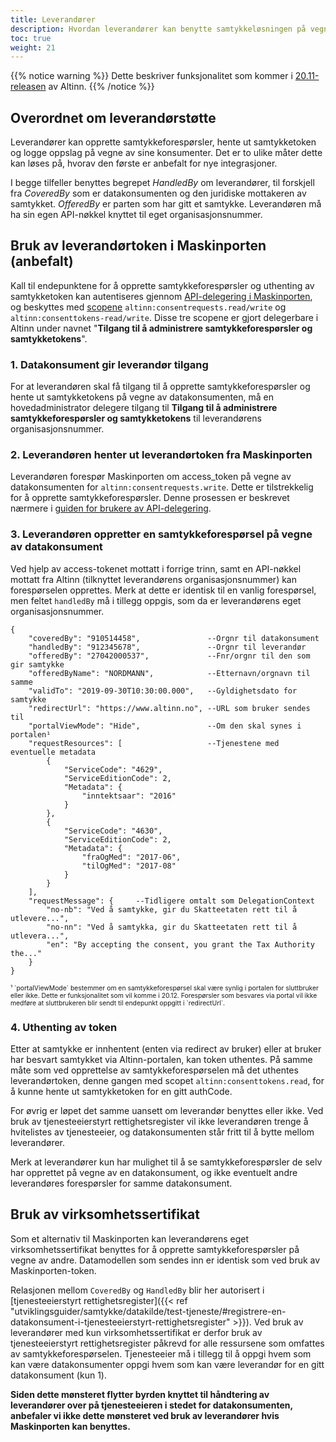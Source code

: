 ```yaml
---
title: Leverandører
description: Hvordan leverandører kan benytte samtykkeløsningen på vegne av datakonsumenter.
toc: true
weight: 21
---
```


{{% notice warning  %}}
Dette beskriver funksjonalitet som kommer i <a href="/docs/ny-funksjonalitet/prodsetting/">20.11-releasen</a> av Altinn. {{% /notice %}}

## Overordnet om leverandørstøtte

Leverandører kan opprette samtykkeforespørsler, hente ut samtykketoken og logge oppslag på vegne av sine konsumenter. Det er to ulike måter dette kan løses på, hvorav den første er anbefalt for nye integrasjoner.

I begge tilfeller benyttes begrepet *HandledBy* om leverandører, til forskjell fra *CoveredBy* som er datakonsumenten og den juridiske mottakeren av samtykket. *OfferedBy* er parten som har gitt et samtykke. Leverandøren må ha sin egen API-nøkkel knyttet til eget organisasjonsnummer. 

## Bruk av leverandørtoken i Maskinporten (anbefalt)

Kall til endepunktene for å opprette samtykkeforespørsler og uthenting av samtykketoken kan autentiseres gjennom [API-delegering i Maskinporten](../../../api-delegering), og beskyttes med [scopene](../../../../api/rest/kom-i-gang/scopes/#sluttbruker-api) `altinn:consentrequests.read/write` og `altinn:consenttokens-read/write`. Disse tre scopene er gjort delegerbare i Altinn under navnet "**Tilgang til å administrere samtykkeforespørsler og samtykketokens**". 

### 1. Datakonsument gir leverandør tilgang 

For at leverandøren skal få tilgang til å opprette samtykkeforespørsler og hente ut samtykketokens på vegne av datakonsumenten, må en hovedadministrator delegere tilgang til **Tilgang til å administrere samtykkeforespørsler og samtykketokens** til leverandørens organisasjonsnummer.

### 2. Leverandøren henter ut leverandørtoken fra Maskinporten

Leverandøren forespør Maskinporten om access_token på vegne av datakonsumenten for `altinn:consentrequests.write`. Dette er tilstrekkelig for å opprette samtykkeforespørsler. Denne prosessen er beskrevet nærmere i [guiden for brukere av API-delegering](../../../api-delegering/api-bruker).

### 3. Leverandøren oppretter en samtykkeforespørsel på vegne av datakonsument

Ved hjelp av access-tokenet mottatt i forrige trinn, samt en API-nøkkel mottatt fra Altinn (tilknyttet leverandørens organisasjonsnummer) kan forespørselen opprettes. Merk at dette er identisk til en vanlig forespørsel, men feltet `handledBy` må i tillegg oppgis, som da er leverandørens eget organisasjonsnummer.

```
{
    "coveredBy": "910514458",               --Orgnr til datakonsument
    "handledBy": "912345678",               --Orgnr til leverandør
    "offeredBy": "27042000537",             --Fnr/orgnr til den som gir samtykke
    "offeredByName": "NORDMANN",            --Etternavn/orgnavn til samme
    "validTo": "2019-09-30T10:30:00.000",   --Gyldighetsdato for samtykke 
    "redirectUrl": "https://www.altinn.no", --URL som bruker sendes til
    "portalViewMode": "Hide",               --Om den skal synes i portalen¹
    "requestResources": [                   --Tjenestene med eventuelle metadata
        {
            "ServiceCode": "4629",
            "ServiceEditionCode": 2,
            "Metadata": {
                "inntektsaar": "2016"
            }
        },
        {
            "ServiceCode": "4630",
            "ServiceEditionCode": 2,
            "Metadata": {
                "fraOgMed": "2017-06",
                "tilOgMed": "2017-08"
            }
        }
    ],
    "requestMessage": {     --Tidligere omtalt som DelegationContext
        "no-nb": "Ved å samtykke, gir du Skatteetaten rett til å utlevere...",
        "no-nn": "Ved å samtykka, gir du Skatteetaten rett til å utlevera...",
        "en": "By accepting the consent, you grant the Tax Authority the..."
    }
}
```
<p style="font-size: 74%;">
¹ `portalViewMode` bestemmer om en samtykkeforespørsel skal være synlig i portalen for sluttbruker eller ikke. Dette er funksjonalitet som vil komme i 20.12. Forespørsler som besvares via portal vil ikke medføre at sluttbrukeren blir sendt til endepunkt oppgitt i `redirectUrl`.
</p>

### 4. Uthenting av token

Etter at samtykke er innhentent (enten via redirect av bruker) eller at bruker har besvart samtykket via Altinn-portalen, kan token uthentes. På samme måte som ved opprettelse av samtykkeforespørselen må det uthentes leverandørtoken, denne gangen med scopet `altinn:consenttokens.read`, for å kunne hente ut samtykketoken for en gitt authCode.

For øvrig er løpet det samme uansett om leverandør benyttes eller ikke. Ved bruk av tjenesteeierstyrt rettighetsregister vil ikke leverandøren trenge å hvitelistes av tjenesteeier, og datakonsumenten står fritt til å bytte mellom leverandører.

 Merk at leverandører kun har mulighet til å se samtykkeforespørsler de selv har opprettet på vegne av en datakonsument, og ikke eventuelt andre leverandøres forespørsler for samme datakonsument. 

## Bruk av virksomhetssertifikat 

Som et alternativ til Maskinporten kan leverandørens eget virksomhetssertifikat benyttes for å opprette samtykkeforespørsler på vegne av andre. Datamodellen som sendes inn er identisk som ved bruk av Maskinporten-token. 

Relasjonen mellom `CoveredBy` og `HandledBy` blir her autorisert i [tjenesteeierstyrt rettighetsregister]({{< ref "utviklingsguider/samtykke/datakilde/test-tjeneste/#registrere-en-datakonsument-i-tjenesteeierstyrt-rettighetsregister" >}}). Ved bruk av leverandører med kun virksomhetssertifikat er derfor bruk av tjenesteeierstyrt rettighetsregister påkrevd for alle ressursene som omfattes av samtykkeforespørselen. Tjenesteeier må i tillegg til å oppgi hvem som kan være datakonsumenter oppgi hvem som kan være leverandør for en gitt datakonsument (kun 1).

**Siden dette mønsteret flytter byrden knyttet til håndtering av leverandører over på tjenesteeieren i stedet for datakonsumenten, anbefaler vi ikke dette mønsteret ved bruk av leverandører hvis Maskinporten kan benyttes.**